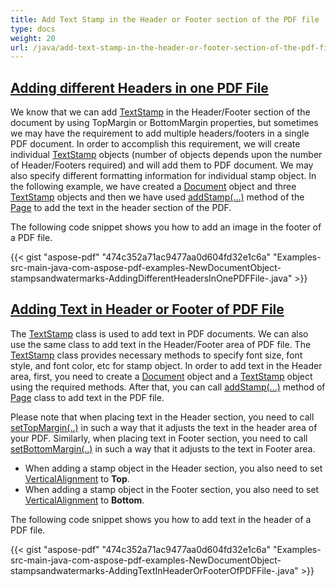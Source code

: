 ```yaml
---
title: Add Text Stamp in the Header or Footer section of the PDF file
type: docs
weight: 20
url: /java/add-text-stamp-in-the-header-or-footer-section-of-the-pdf-file/
---
```


## <ins>**Adding different Headers in one PDF File**
We know that we can add [TextStamp](https://apireference.aspose.com/java/pdf/com.aspose.pdf/TextStamp) in the Header/Footer section of the document by using TopMargin or BottomMargin properties, but sometimes we may have the requirement to add multiple headers/footers in a single PDF document. In order to accomplish this requirement, we will create individual [TextStamp](https://apireference.aspose.com/java/pdf/com.aspose.pdf/TextStamp) objects (number of objects depends upon the number of Header/Footers required) and will add them to PDF document. We may also specify different formatting information for individual stamp object. In the following example, we have created a [Document](https://apireference.aspose.com/java/pdf/com.aspose.pdf/Document) object and three [TextStamp](https://apireference.aspose.com/java/pdf/com.aspose.pdf/TextStamp) objects and then we have used [addStamp(...)](https://apireference.aspose.com/java/pdf/com.aspose.pdf/Page#addStamp-com.aspose.pdf.Stamp-) method of the [Page](https://apireference.aspose.com/java/pdf/com.aspose.pdf/Page) to add the text in the header section of the PDF.

The following code snippet shows you how to add an image in the footer of a PDF file.



{{< gist "aspose-pdf" "474c352a71ac9477aa0d604fd32e1c6a" "Examples-src-main-java-com-aspose-pdf-examples-NewDocumentObject-stampsandwatermarks-AddingDifferentHeadersInOnePDFFile-.java" >}}
## <ins>**Adding Text in Header or Footer of PDF File**
The [TextStamp](https://apireference.aspose.com/java/pdf/com.aspose.pdf/TextStamp) class is used to add text in PDF documents. We can also use the same class to add text in the Header/Footer area of PDF file. The [TextStamp](https://apireference.aspose.com/java/pdf/com.aspose.pdf/TextStamp) class provides necessary methods to specify font size, font style, and font color, etc for stamp object. In order to add text in the Header area, first, you need to create a [Document](http://www.aspose.com/api/java/pdf/com.aspose.pdf/classes/Document) object and a [TextStamp](https://apireference.aspose.com/java/pdf/com.aspose.pdf/TextStamp) object using the required methods. After that, you can call [addStamp(...)](https://apireference.aspose.com/java/pdf/com.aspose.pdf/Page#addStamp-com.aspose.pdf.Stamp-) method of [Page](https://apireference.aspose.com/java/pdf/com.aspose.pdf/Page) class to add text in the PDF file.

Please note that when placing text in the Header section, you need to call [setTopMargin(..)](https://apireference.aspose.com/java/pdf/com.aspose.pdf/Stamp#setTopMargin-double-) in such a way that it adjusts the text in the header area of your PDF. Similarly, when placing text in Footer section, you need to call [setBottomMargin(..)](https://apireference.aspose.com/java/pdf/com.aspose.pdf/Stamp#setBottomMargin-double-) in such a way that it adjusts to the text in Footer area.

- When adding a stamp object in the Header section, you also need to set [VerticalAlignment](https://apireference.aspose.com/java/pdf/com.aspose.pdf/VerticalAlignment) to **Top**.
- When adding a stamp object in the Footer section, you also need to set [VerticalAlignment](https://apireference.aspose.com/java/pdf/com.aspose.pdf/VerticalAlignment) to **Bottom**.

The following code snippet shows you how to add text in the header of a PDF file.

{{< gist "aspose-pdf" "474c352a71ac9477aa0d604fd32e1c6a" "Examples-src-main-java-com-aspose-pdf-examples-NewDocumentObject-stampsandwatermarks-AddingTextInHeaderOrFooterOfPDFFile-.java" >}}
